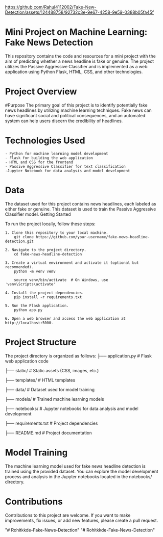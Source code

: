 
https://github.com/Rahul4112002/Fake-New-Detection/assets/124488758/92732c3e-9e67-4258-9e59-0388b05fa45f

# Mini Project on Machine Learning: Fake News Detection
This repository contains the code and resources for a mini project with the aim of predicting whether a news headline is fake or genuine. The project utilizes the Passive Aggressive Classifier and is implemented as a web application using Python Flask, HTML, CSS, and other technologies.
# Project Overview

#Purpose
The primary goal of this project is to identify potentially fake news headlines by utilizing machine learning techniques. Fake news can have significant social and political consequences, and an automated system can help users discern the credibility of headlines.
# Technologies Used
    - Python for machine learning model development
    - Flask for building the web application
    - HTML and CSS for the frontend
    - Passive Aggressive Classifier for text classification
    -Jupyter Notebook for data analysis and model development

# Data
The dataset used for this project contains news headlines, each labeled as either fake or genuine. This dataset is used to train the Passive Aggressive Classifier model.
Getting Started

To run the project locally, follow these steps:
    
    1. Clone this repository to your local machine.
        git clone https://github.com/your-username/fake-news-headline-detection.git

    2. Navigate to the project directory.
        cd fake-news-headline-detection

    3. Create a virtual environment and activate it (optional but recommended).
        python -m venv venv

        source venv/bin/activate  # On Windows, use 'venv\Scripts\activate'

    4. Install the project dependencies.
        pip install -r requirements.txt

    5. Run the Flask application.
        python app.py

    6. Open a web browser and access the web application at http://localhost:5000.

# Project Structure
The project directory is organized as follows:
├── application.py               # Flask web application code

├── static/              # Static assets (CSS, images, etc.)

├── templates/           # HTML templates

├── data/                # Dataset used for model training

├── models/              # Trained machine learning models

├── notebooks/           # Jupyter notebooks for data analysis and model development

├── requirements.txt     # Project dependencies

├── README.md            # Project documentation

# Model Training
The machine learning model used for fake news headline detection is trained using the provided dataset. You can explore the model development process and analysis in the Jupyter notebooks located in the notebooks/ directory.

# Contributions
Contributions to this project are welcome. If you want to make improvements, fix issues, or add new features, please create a pull request.


"# Rohitkkde-Fake-News-Detection" 
"# Rohitkkde-Fake-News-Detection" 
